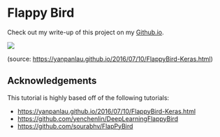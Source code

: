 # Flappy Bird

Check out my write-up of this project on my [Github.io](https://mgallow.github.io/Arcade/FlappyBird/).

![](flappy.gif)

(source: <https://yanpanlau.github.io/2016/07/10/FlappyBird-Keras.html>)

## Acknowledgements

This tutorial is highly based off of the following tutorials:

- <https://yanpanlau.github.io/2016/07/10/FlappyBird-Keras.html>
- <https://github.com/yenchenlin/DeepLearningFlappyBird>
- <https://github.com/sourabhv/FlapPyBird>
